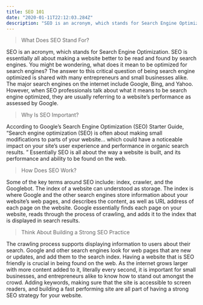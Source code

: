 ```yaml
---
title: SEO 101
date: "2020-01-11T22:12:03.284Z"
description: "SEO is an acronym, which stands for Search Engine Optimization. SEO is essentially all about making a website better to be read and found by search engines. You might be wondering, what does it mean to be optimized for search engines?"
---
```

>What Does SEO Stand For?

SEO is an acronym, which stands for Search Engine Optimization. SEO is essentially all about making a website better to be read and found by search engines. You might be wondering, what does it mean to be optimized for search engines? The answer to this critical question of being search engine optimized is shared with many entrepreneurs and small businesses alike. The major search engines on the internet include Google, Bing, and Yahoo. However, when SEO professionals talk about what it means to be search engine optimized, they are usually referring to a website’s performance as assessed by Google.  

>Why Is SEO Important?

According to Google’s Search Engine Optimization (SEO) Starter Guide, “Search engine optimization (SEO) is often about making small modifications to parts of your website… which could have a noticeable impact on your site’s user experience and performance in organic search results. ” Essentially SEO is all about the way a website is built, and its performance and ability to be found on the web. 

>How Does SEO Work?

Some of the key terms around SEO include: index, crawler, and the Googlebot. The index of a website can understood as storage. The index is where Google and the other search engines store information about your website’s web pages, and describes the content, as well as URL address of each page on the website. Google essentially finds each page on your website, reads through the process of crawling, and adds it to the index that is displayed in search results. 

>Think About Building a Strong SEO Practice 

The crawling process supports displaying information to users about their search. Google and other search engines look for web pages that are new or updates, and add them to the search index. Having a website that is SEO friendly is crucial in being found on the web. As the internet grows larger with more content added to it, literally every second, it is important for small businesses, and entrepreneurs alike to know how to stand out amongst the crowd. Adding keywords, making sure that the site is accessible to screen readers, and building a fast performing site are all part of having a strong SEO strategy for your website.
